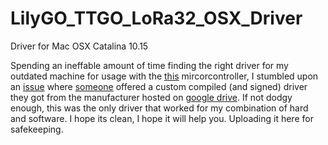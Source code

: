 # LilyGO_TTGO_LoRa32_OSX_Driver
Driver for Mac OSX Catalina 10.15


Spending an ineffable amount of time finding the right driver for my outdated machine for usage with the [this](https://www.tinytronics.nl/shop/nl/development-boards/microcontroller-boards/met-lora/lilygo-ttgo-lora32-868mhz-esp32) mircorcontroller, I stumbled upon an [issue](https://github.com/LilyGO/LILYGO-T-OI/issues/3) where [someone](https://github.com/eschwim) offered a custom compiled (and signed) driver they got from the manufacturer hosted on [google drive](https://drive.google.com/file/d/1XY9kOZ1EUEC6M5IrDPSYzNRRJ1k6VkwL/view?usp=sharing). If not dodgy enough, this was the only driver that worked for my combination of hard and software. I hope its clean, I hope it will help you. Uploading it here for safekeeping.
